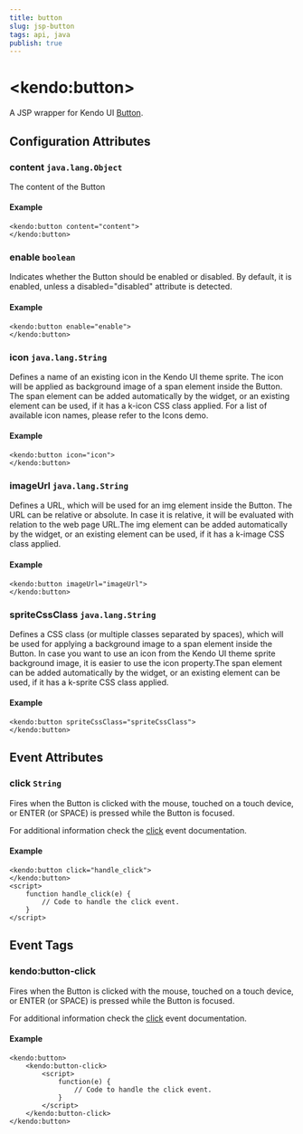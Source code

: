 ```yaml
---
title: button
slug: jsp-button
tags: api, java
publish: true
---
```


# \<kendo:button\>
A JSP wrapper for Kendo UI [Button](/api/web/button).

## Configuration Attributes

### content `java.lang.Object`

The content of the Button

#### Example
    <kendo:button content="content">
    </kendo:button>

### enable `boolean`

Indicates whether the Button should be enabled or disabled. By default, it is enabled, unless a disabled="disabled" attribute is detected.

#### Example
    <kendo:button enable="enable">
    </kendo:button>

### icon `java.lang.String`

Defines a name of an existing icon in the Kendo UI theme sprite. The icon will be applied as background image of a span element inside the Button.
The span element can be added automatically by the widget, or an existing element can be used, if it has a k-icon CSS class applied.
For a list of available icon names, please refer to the Icons demo.

#### Example
    <kendo:button icon="icon">
    </kendo:button>

### imageUrl `java.lang.String`

Defines a URL, which will be used for an img element inside the Button. The URL can be relative or absolute. In case it is relative, it will be evaluated with relation to the web page URL.The img element can be added automatically by the widget, or an existing element can be used, if it has a k-image CSS class applied.

#### Example
    <kendo:button imageUrl="imageUrl">
    </kendo:button>

### spriteCssClass `java.lang.String`

Defines a CSS class (or multiple classes separated by spaces), which will be used for applying a background image to a span element inside the Button.
In case you want to use an icon from the Kendo UI theme sprite background image, it is easier to use the icon property.The span element can be added automatically by the widget, or an existing element can be used, if it has a k-sprite CSS class applied.

#### Example
    <kendo:button spriteCssClass="spriteCssClass">
    </kendo:button>


## Event Attributes

### click `String`

Fires when the Button is clicked with the mouse, touched on a touch device, or ENTER (or SPACE) is pressed while the Button is focused.


For additional information check the [click](/api/web/button#events-click) event documentation.

#### Example
    <kendo:button click="handle_click">
    </kendo:button>
    <script>
        function handle_click(e) {
            // Code to handle the click event.
        }
    </script>

## Event Tags

### kendo:button-click

Fires when the Button is clicked with the mouse, touched on a touch device, or ENTER (or SPACE) is pressed while the Button is focused.


For additional information check the [click](/api/web/button#events-click) event documentation.

#### Example
    <kendo:button>
        <kendo:button-click>
            <script>
                function(e) {
                    // Code to handle the click event.
                }
            </script>
        </kendo:button-click>
    </kendo:button>

